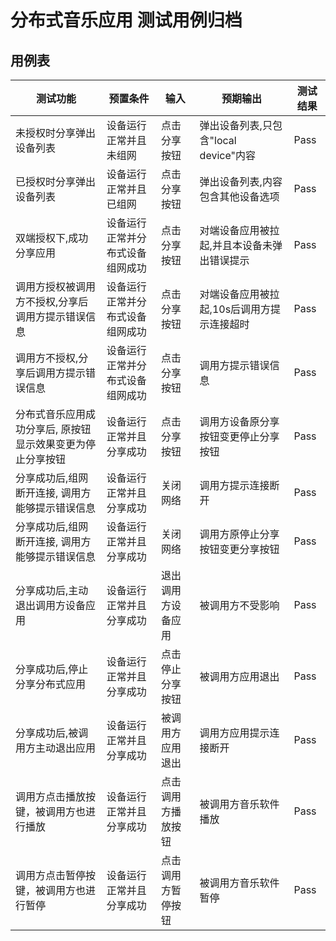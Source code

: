 # 分布式音乐应用 测试用例归档

## 用例表

|测试功能|预置条件|输入|预期输出|测试结果|
|--------------------------------|--------------------------------|--------------------------------|--------------------------------|--------------------------------|
|未授权时分享弹出设备列表|设备运行正常并且未组网|点击分享按钮|弹出设备列表,只包含"local device"内容|Pass|
|已授权时分享弹出设备列表|设备运行正常并且已组网|点击分享按钮|弹出设备列表,内容包含其他设备选项|Pass|
|双端授权下,成功分享应用|设备运行正常并分布式设备组网成功|点击分享按钮|对端设备应用被拉起,并且本设备未弹出错误提示|Pass|
|调用方授权被调用方不授权,分享后调用方提示错误信息|设备运行正常并分布式设备组网成功|点击分享按钮|对端设备应用被拉起,10s后调用方提示连接超时|Pass|
|调用方不授权,分享后调用方提示错误信息|设备运行正常并分布式设备组网成功|点击分享按钮|调用方提示错误信息|Pass|
|分布式音乐应用成功分享后, 原按钮显示效果变更为停止分享按钮|设备运行正常并且分享成功|点击分享按钮|调用方设备原分享按钮变更停止分享按钮|Pass|
|分享成功后,组网断开连接, 调用方能够提示错误信息|设备运行正常并且分享成功|关闭网络|调用方提示连接断开|Pass|
|分享成功后,组网断开连接, 调用方能够提示错误信息|设备运行正常并且分享成功|关闭网络|调用方原停止分享按钮变更分享按钮|Pass|
|分享成功后,主动退出调用方设备应用|设备运行正常并且分享成功|退出调用方设备应用|被调用方不受影响|Pass|
|分享成功后,停止分享分布式应用|设备运行正常并且分享成功|点击停止分享按钮|被调用方应用退出|Pass|
|分享成功后,被调用方主动退出应用|设备运行正常并且分享成功|被调用方应用退出|调用方应用提示连接断开|Pass|
|调用方点击播放按键，被调用方也进行播放|设备运行正常并且分享成功|点击调用方播放按钮|被调用方音乐软件播放|Pass|
|调用方点击暂停按键，被调用方也进行暂停|设备运行正常并且分享成功|点击调用方暂停按钮|被调用方音乐软件暂停|Pass|

